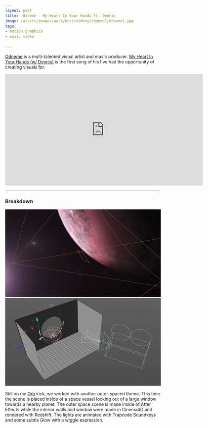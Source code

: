 ```yaml
---
layout: post
title:  Odneme - My Heart In Your Hands ft. Dennis
image: /assets/images/work/musicvideos/odneme1/odneme1.jpg
tags:
- motion graphics
- music video

---
```

[Odneme](https://soundcloud.com/odneme) is a multi-talented visual artist and music producer. [My Heart In Your Hands (w/ Dennis)](https://soundcloud.com/odneme/odneme-dennis-that-familiar-feeling/s-Wn7Vy) is the first song of his I've had the opportunity of creating visuals for.

<div class="vid"><iframe width="640" height="360" src="https://www.youtube-nocookie.com/embed/Y40AcClgP0E?controls=1&amp;showinfo=0" frameborder="0" allowfullscreen></iframe></div>

---

### Breakdown
<div class="gallery-box">
  <div class="gallery">
    <img src="/assets/images/work/musicvideos/odneme1/ae-breakdown-1.jpg">
    <img src="/assets/images/work/musicvideos/odneme1/c4d-breakdown-1.jpg">
  </div>
</div>

Still on my [Orb](http://slykuiper.com/white-katana-sorcerer) kick, we worked with another outer-spaced theme. This time the scene is placed inside of a space vessel looking out of a large window towards a nearby planet. The outer space scene is made inside of After Effects while the interior walls and window were made in Cinema4D and rendered with Redshift. The lights are animated with Trapcode Soundkeys and some subtle Glow with a wiggle expression. 
